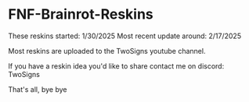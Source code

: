 # FNF-Brainrot-Reskins
These reskins started: 1/30/2025
Most recent update around: 2/17/2025

Most reskins are uploaded to the TwoSigns youtube channel.

If you have a reskin idea you'd like to share contact me on discord: TwoSigns

That's all, bye bye
